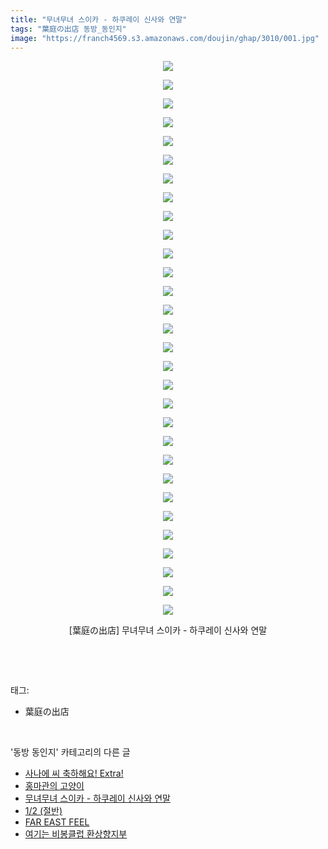 ```yaml
---
title: "무녀무녀 스이카 - 하쿠레이 신사와 연말"
tags: "葉庭の出店 동방_동인지"
image: "https://franch4569.s3.amazonaws.com/doujin/ghap/3010/001.jpg"
---
```

<div class="article">
<p style="text-align: center; clear: none; float: none;"><img src="{{ site.imgserver2 }}/ghap/3010/001.jpg"/></p>
<p style="text-align: center; clear: none; float: none;"><img src="{{ site.imgserver2 }}/ghap/3010/002.jpg"/></p>
<p style="text-align: center; clear: none; float: none;"><img src="{{ site.imgserver2 }}/ghap/3010/003.jpg"/></p>
<p style="text-align: center; clear: none; float: none;"><img src="{{ site.imgserver2 }}/ghap/3010/004.jpg"/></p>
<p style="text-align: center; clear: none; float: none;"><img src="{{ site.imgserver2 }}/ghap/3010/005.jpg"/></p>
<p style="text-align: center; clear: none; float: none;"><img src="{{ site.imgserver2 }}/ghap/3010/006.jpg"/></p>
<p style="text-align: center; clear: none; float: none;"><img src="{{ site.imgserver2 }}/ghap/3010/007.jpg"/></p>
<p style="text-align: center; clear: none; float: none;"><img src="{{ site.imgserver2 }}/ghap/3010/008.jpg"/></p>
<p style="text-align: center; clear: none; float: none;"><img src="{{ site.imgserver2 }}/ghap/3010/009.jpg"/></p>
<p style="text-align: center; clear: none; float: none;"><img src="{{ site.imgserver2 }}/ghap/3010/010.jpg"/></p>
<p style="text-align: center; clear: none; float: none;"><img src="{{ site.imgserver2 }}/ghap/3010/011.jpg"/></p>
<p style="text-align: center; clear: none; float: none;"><img src="{{ site.imgserver2 }}/ghap/3010/012.jpg"/></p>
<p style="text-align: center; clear: none; float: none;"><img src="{{ site.imgserver2 }}/ghap/3010/013.jpg"/></p>
<p style="text-align: center; clear: none; float: none;"><img src="{{ site.imgserver2 }}/ghap/3010/014.jpg"/></p>
<p style="text-align: center; clear: none; float: none;"><img src="{{ site.imgserver2 }}/ghap/3010/015.jpg"/></p>
<p style="text-align: center; clear: none; float: none;"><img src="{{ site.imgserver2 }}/ghap/3010/016.jpg"/></p>
<p style="text-align: center; clear: none; float: none;"><img src="{{ site.imgserver2 }}/ghap/3010/017.jpg"/></p>
<p style="text-align: center; clear: none; float: none;"><img src="{{ site.imgserver2 }}/ghap/3010/018.jpg"/></p>
<p style="text-align: center; clear: none; float: none;"><img src="{{ site.imgserver2 }}/ghap/3010/019.jpg"/></p>
<p style="text-align: center; clear: none; float: none;"><img src="{{ site.imgserver2 }}/ghap/3010/020.jpg"/></p>
<p style="text-align: center; clear: none; float: none;"><img src="{{ site.imgserver2 }}/ghap/3010/021.jpg"/></p>
<p style="text-align: center; clear: none; float: none;"><img src="{{ site.imgserver2 }}/ghap/3010/022.jpg"/></p>
<p style="text-align: center; clear: none; float: none;"><img src="{{ site.imgserver2 }}/ghap/3010/023.jpg"/></p>
<p style="text-align: center; clear: none; float: none;"><img src="{{ site.imgserver2 }}/ghap/3010/024.jpg"/></p>
<p style="text-align: center; clear: none; float: none;"><img src="{{ site.imgserver2 }}/ghap/3010/025.jpg"/></p>
<p style="text-align: center; clear: none; float: none;"><img src="{{ site.imgserver2 }}/ghap/3010/026.jpg"/></p>
<p style="text-align: center; clear: none; float: none;"><img src="{{ site.imgserver2 }}/ghap/3010/027.jpg"/></p>
<p style="text-align: center; clear: none; float: none;"><img src="{{ site.imgserver2 }}/ghap/3010/028.jpg"/></p>
<p style="text-align: center; clear: none; float: none;"><img src="{{ site.imgserver2 }}/ghap/3010/029.jpg"/></p>
<p style="text-align: center; clear: none; float: none;"><img src="{{ site.imgserver2 }}/ghap/3010/030.jpg"/></p>
<p style="text-align: center; clear: none; float: none;">[葉庭の出店] 무녀무녀 스이카 - 하쿠레이 신사와 연말</p>
<p><br/></p>
</div><br/>
<div class="tagTrail">
<p>태그: </p>
<ul>
<li>葉庭の出店</li>
</ul>
</div><br/>
<div class="another">
<p>'동방 동인지' 카테고리의 다른 글</p>
<ul>
<li><a href="/ghap_3014">사나에 씨 축하해요! Extra!</a></li>
<li><a href="/ghap_3011">홍마관의 고양이</a></li>
<li><a href="/ghap_3010">무녀무녀 스이카 - 하쿠레이 신사와 연말</a></li>
<li><a href="/ghap_3009">1/2 (절반)</a></li>
<li><a href="/ghap_3008">FAR EAST FEEL</a></li>
<li><a href="/ghap_3007">여기는 비봉클럽 환상향지부</a></li>
</ul>
</div><br/>
<div class="cb_module cb_fluid">
<div class="cb_wrt cb_profile">
</div><!-- commentList close -->
</div><br/>
